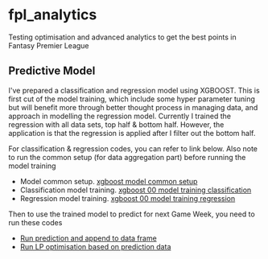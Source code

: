 # fpl_analytics
Testing optimisation and advanced analytics to get the best points in Fantasy Premier League

## Predictive Model
I've prepared a classification and regression model using XGBOOST. This is first cut of the model training, which include some hyper parameter tuning but will benefit more through better thought process in managing data, and approach in modelling the regression model. Currently I trained the regression with all data sets, top half & bottom half. However, the application is that the regression is applied after I filter out the bottom half.

For classification & regression codes, you can refer to link below. Also note to run the common setup (for data aggregation part) before running the model training
* Model common setup. [xgboost model common setup](https://github.com/efemkay/fpl_analytics/blob/master/xgboost%20model%20common%20setup.R)
* Classification model training. [xgboost 00 model training classification](https://github.com/efemkay/fpl_analytics/blob/master/xgboost%2000%20model%20training%20classification.R)
* Regression model training. [xgboost 00 model training regression](https://github.com/efemkay/fpl_analytics/blob/master/xgboost%2000%20model%20training%20regression.R)

Then to use the trained model to predict for next Game Week, you need to run these codes
* [Run prediction and append to data frame](https://github.com/efemkay/fpl_analytics/blob/master/xgboost%2001%20model%20currweek%20prediction.R)
* [Run LP optimisation based on prediction data](https://github.com/efemkay/fpl_analytics/blob/master/xgboost%2002%20model%20finetune%20for%20gameweek.R)
